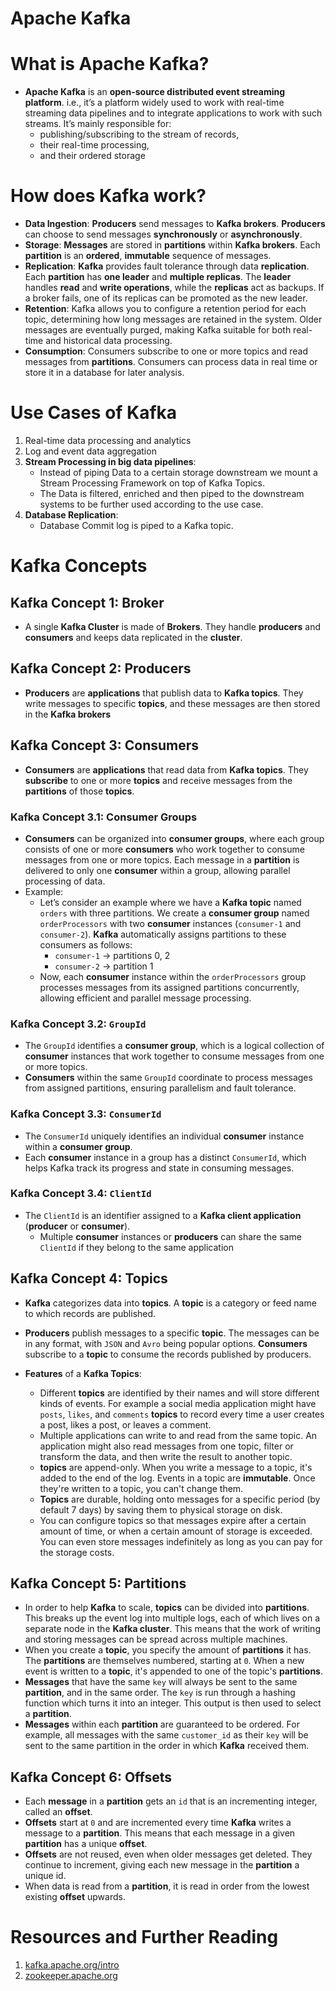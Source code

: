 # Apache Kafka

# What is Apache Kafka?

- **Apache Kafka** is an **open-source distributed event streaming platform**. i.e., it’s a platform widely used to work with real-time streaming data pipelines and to integrate applications to work with such streams. It’s mainly responsible for:
  - publishing/subscribing to the stream of records,
  - their real-time processing,
  - and their ordered storage

# How does Kafka work?

- **Data Ingestion**: **Producers** send messages to **Kafka brokers**. **Producers** can choose to send messages **synchronously** or **asynchronously**.
- **Storage**: **Messages** are stored in **partitions** within **Kafka brokers**. Each **partition** is an **ordered**, **immutable** sequence of messages.
- **Replication**: **Kafka** provides fault tolerance through data **replication**. Each **partition** has **one leader** and **multiple replicas**. The **leader** handles **read** and **write operations**, while the **replicas** act as backups. If a broker fails, one of its replicas can be promoted as the new leader.
- **Retention**: Kafka allows you to configure a retention period for each topic, determining how long messages are retained in the system. Older messages are eventually purged, making Kafka suitable for both real-time and historical data processing.
- **Consumption**: Consumers subscribe to one or more topics and read messages from **partitions**. Consumers can process data in real time or store it in a database for later analysis.

# Use Cases of Kafka

1. Real-time data processing and analytics
2. Log and event data aggregation
3. **Stream Processing in big data pipelines**:
   - Instead of piping Data to a certain storage downstream we mount a Stream Processing Framework on top of Kafka Topics.
   - The Data is filtered, enriched and then piped to the downstream systems to be further used according to the use case.
4. **Database Replication**:
   - Database Commit log is piped to a Kafka topic.

# Kafka Concepts

## Kafka Concept 1: Broker

- A single **Kafka Cluster** is made of **Brokers**. They handle **producers** and **consumers** and keeps data replicated in the **cluster**.

## Kafka Concept 2: Producers

- **Producers** are **applications** that publish data to **Kafka topics**. They write messages to specific **topics**, and these messages are then stored in the **Kafka brokers**

## Kafka Concept 3: Consumers

- **Consumers** are **applications** that read data from **Kafka topics**. They **subscribe** to one or more **topics** and receive messages from the **partitions** of those **topics**.

### Kafka Concept 3.1: Consumer Groups

- **Consumers** can be organized into **consumer groups**, where each group consists of one or more **consumers** who work together to consume messages from one or more topics. Each message in a **partition** is delivered to only one **consumer** within a group, allowing parallel processing of data.
- Example:
  - Let’s consider an example where we have a **Kafka topic** named `orders` with three partitions. We create a **consumer group** named `orderProcessors` with two **consumer** instances (`consumer-1` and `consumer-2`). **Kafka** automatically assigns partitions to these consumers as follows:
    - `consumer-1` -> partitions 0, 2
    - `consumer-2` -> partition 1
  - Now, each **consumer** instance within the `orderProcessors` group processes messages from its assigned partitions concurrently, allowing efficient and parallel message processing.

### Kafka Concept 3.2: `GroupId`

- The `GroupId` identifies a **consumer group**, which is a logical collection of **consumer** instances that work together to consume messages from one or more topics.
- **Consumers** within the same `GroupId` coordinate to process messages from assigned partitions, ensuring parallelism and fault tolerance.

### Kafka Concept 3.3: `ConsumerId`

- The `ConsumerId` uniquely identifies an individual **consumer** instance within a **consumer group**.
- Each **consumer** instance in a group has a distinct `ConsumerId`, which helps Kafka track its progress and state in consuming messages.

### Kafka Concept 3.4: `ClientId`

- The `ClientId` is an identifier assigned to a **Kafka client application** (**producer** or **consumer**).
  - Multiple **consumer** instances or **producers** can share the same `ClientId` if they belong to the same application

## Kafka Concept 4: Topics

- **Kafka** categorizes data into **topics**. A **topic** is a category or feed name to which records are published.
- **Producers** publish messages to a specific **topic**. The messages can be in any format, with `JSON` and `Avro` being popular options. **Consumers** subscribe to a **topic** to consume the records published by producers.

- **Features** of a **Kafka Topics**:
  - Different **topics** are identified by their names and will store different kinds of events. For example a social media application might have `posts`, `likes`, and `comments` **topics** to record every time a user creates a post, likes a post, or leaves a comment.
  - Multiple applications can write to and read from the same topic. An application might also read messages from one topic, filter or transform the data, and then write the result to another topic.
  - **topics** are append-only. When you write a message to a topic, it's added to the end of the log. Events in a topic are **immutable**. Once they're written to a topic, you can't change them.
  - **Topics** are durable, holding onto messages for a specific period (by default 7 days) by saving them to physical storage on disk.
  - You can configure topics so that messages expire after a certain amount of time, or when a certain amount of storage is exceeded. You can even store messages indefinitely as long as you can pay for the storage costs.

## Kafka Concept 5: Partitions

- In order to help **Kafka** to scale, **topics** can be divided into **partitions**. This breaks up the event log into multiple logs, each of which lives on a separate node in the **Kafka cluster**. This means that the work of writing and storing messages can be spread across multiple machines.
- When you create a **topic**, you specify the amount of **partitions** it has. The **partitions** are themselves numbered, starting at `0`. When a new event is written to a **topic**, it's appended to one of the topic's **partitions**.
- **Messages** that have the same `key` will always be sent to the same **partition**, and in the same order. The `key` is run through a hashing function which turns it into an integer. This output is then used to select a **partition**.
- **Messages** within each **partition** are guaranteed to be ordered. For example, all messages with the same `customer_id` as their `key` will be sent to the same partition in the order in which **Kafka** received them.

## Kafka Concept 6: Offsets

- Each **message** in a **partition** gets an `id` that is an incrementing integer, called an **offset**.
- **Offsets** start at `0` and are incremented every time **Kafka** writes a message to a **partition**. This means that each message in a given **partition** has a unique **offset**.
- **Offsets** are not reused, even when older messages get deleted. They continue to increment, giving each new message in the **partition** a unique id.
- When data is read from a **partition**, it is read in order from the lowest existing **offset** upwards.

# Resources and Further Reading

1. [kafka.apache.org/intro](https://kafka.apache.org/intro)
2. [zookeeper.apache.org](https://zookeeper.apache.org/)
